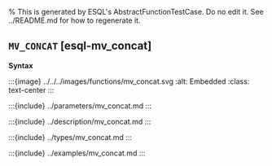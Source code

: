 % This is generated by ESQL's AbstractFunctionTestCase. Do no edit it. See ../README.md for how to regenerate it.

## `MV_CONCAT` [esql-mv_concat]

**Syntax**

:::{image} ../../../images/functions/mv_concat.svg
:alt: Embedded
:class: text-center
:::


:::{include} ../parameters/mv_concat.md
:::

:::{include} ../description/mv_concat.md
:::

:::{include} ../types/mv_concat.md
:::

:::{include} ../examples/mv_concat.md
:::
